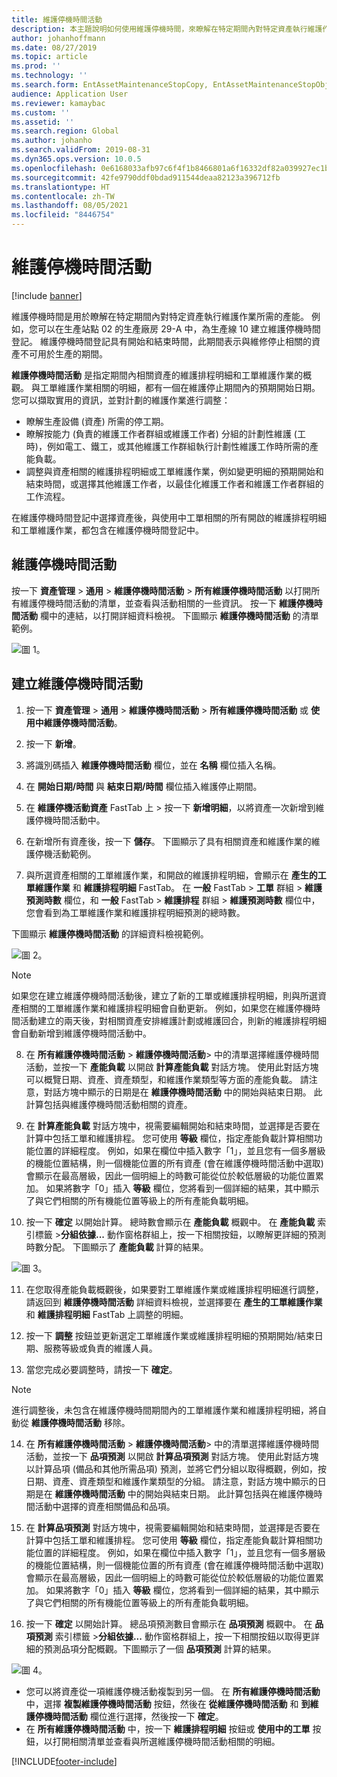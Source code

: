 ```yaml
---
title: 維護停機時間活動
description: 本主題說明如何使用維護停機時間，來瞭解在特定期間內對特定資產執行維護作業所需的產能。
author: johanhoffmann
ms.date: 08/27/2019
ms.topic: article
ms.prod: ''
ms.technology: ''
ms.search.form: EntAssetMaintenanceStopCopy, EntAssetMaintenanceStopObject, EntAssetObjectProductionStop, EntAssetProductionStopType, EntAssetMaintenanceStop
audience: Application User
ms.reviewer: kamaybac
ms.custom: ''
ms.assetid: ''
ms.search.region: Global
ms.author: johanho
ms.search.validFrom: 2019-08-31
ms.dyn365.ops.version: 10.0.5
ms.openlocfilehash: 0e6168033afb97c6f4f1b8466801a6f16332df82a039927ec1b45e03aa3694b8
ms.sourcegitcommit: 42fe9790ddf0bdad911544deaa82123a396712fb
ms.translationtype: HT
ms.contentlocale: zh-TW
ms.lasthandoff: 08/05/2021
ms.locfileid: "8446754"
---
```

# <a name="maintenance-downtime-activities"></a>維護停機時間活動

[!include [banner](../../includes/banner.md)]

維護停機時間是用於瞭解在特定期間內對特定資產執行維護作業所需的產能。 例如，您可以在生產站點 02 的生產廠房 29-A 中，為生產線 10 建立維護停機時間登記。 維護停機時間登記具有開始和結束時間，此期間表示與維修停止相關的資產不可用於生產的期間。

**維護停機時間活動** 是指定期間內相關資產的維護排程明細和工單維護作業的概觀。 與工單維護作業相關的明細，都有一個在維護停止期間內的預期開始日期。 您可以擷取實用的資訊，並對計劃的維護作業進行調整：

- 瞭解生產設備 (資產) 所需的停工期。  
- 瞭解按能力 (負責的維護工作者群組或維護工作者) 分組的計劃性維護 (工時)，例如電工、鐵工，或其他維護工作群組執行計劃性維護工作時所需的產能負載。  
- 調整與資產相關的維護排程明細或工單維護作業，例如變更明細的預期開始和結束時間，或選擇其他維護工作者，以最佳化維護工作者和維護工作者群組的工作流程。

在維護停機時間登記中選擇資產後，與使用中工單相關的所有開啟的維護排程明細和工單維護作業，都包含在維護停機時間登記中。

## <a name="maintenance-downtime-activities"></a>維護停機時間活動

按一下 **資產管理** > **通用** > **維護停機時間活動** > **所有維護停機時間活動** 以打開所有維護停機時間活動的清單，並查看與活動相關的一些資訊。 按一下 **維護停機時間活動** 欄中的連結，以打開詳細資料檢視。 下圖顯示 **維護停機時間活動** 的清單範例。

![圖 1。](media/19-preventive-maintenance.png)


## <a name="create-a-maintenance-downtime-activity"></a>建立維護停機時間活動

1. 按一下 **資產管理** > **通用** > **維護停機時間活動** > **所有維護停機時間活動** 或 **使用中維護停機時間活動**。

2. 按一下 **新增**。

3. 將識別碼插入 **維護停機時間活動** 欄位，並在 **名稱** 欄位插入名稱。

4. 在 **開始日期/時間** 與 **結束日期/時間** 欄位插入維護停止期間。

5. 在 **維護停機活動資產** FastTab 上 > 按一下 **新增明細**，以將資產一次新增到維護停機時間活動中。

6. 在新增所有資產後，按一下 **儲存**。 下圖顯示了具有相關資產和維護作業的維護停機活動範例。

7. 與所選資產相關的工單維護作業，和開啟的維護排程明細，會顯示在 **產生的工單維護作業** 和 **維護排程明細** FastTab。 在 **一般** FastTab > **工單** 群組 > **維護預測時數** 欄位，和 **一般** FastTab > **維護排程** 群組 > **維護預測時數** 欄位中，您會看到為工單維護作業和維護排程明細預測的總時數。

下圖顯示 **維護停機時間活動** 的詳細資料檢視範例。

![圖 2。](media/20-preventive-maintenance.png)

>[!NOTE]
>如果您在建立維護停機時間活動後，建立了新的工單或維護排程明細，則與所選資產相關的工單維護作業和維護排程明細會自動更新。 例如，如果您在維護停機時間活動建立的兩天後，對相關資產安排維護計劃或維護回合，則新的維護排程明細會自動新增到維護停機時間活動中。

8. 在 **所有維護停機時間活動** > **維護停機時間活動**> 中的清單選擇維護停機時間活動，並按一下 **產能負載** 以開啟 **計算產能負載** 對話方塊。 使用此對話方塊可以概覽日期、資產、資產類型，和維護作業類型等方面的產能負載。 請注意，對話方塊中顯示的日期是在 **維護停機時間活動** 中的開始與結束日期。 此計算包括與維護停機時間活動相關的資產。

9. 在 **計算產能負載** 對話方塊中，視需要編輯開始和結束時間，並選擇是否要在計算中包括工單和維護排程。 您可使用 **等級** 欄位，指定產能負載計算相關功能位置的詳細程度。 例如，如果在欄位中插入數字「1」，並且您有一個多層級的機能位置結構，則一個機能位置的所有資產 (會在維護停機時間活動中選取) 會顯示在最高層級，因此一個明細上的時數可能從位於較低層級的功能位置累加。 如果將數字「0」插入 **等級** 欄位，您將看到一個詳細的結果，其中顯示了與它們相關的所有機能位置等級上的所有產能負載明細。

10. 按一下 **確定** 以開始計算。 總時數會顯示在 **產能負載** 概觀中。 在 **產能負載** 索引標籤 >**分組依據...** 動作窗格群組上，按一下相關按鈕，以瞭解更詳細的預測時數分配。 下圖顯示了 **產能負載** 計算的結果。

![圖 3。](media/21-preventive-maintenance.png)

11. 在您取得產能負載概觀後，如果要對工單維護作業或維護排程明細進行調整，請返回到 **維護停機時間活動** 詳細資料檢視，並選擇要在 **產生的工單維護作業** 和 **維護排程明細** FastTab 上調整的明細。

12. 按一下 **調整** 按鈕並更新選定工單維護作業或維護排程明細的預期開始/結束日期、服務等級或負責的維護人員。

13. 當您完成必要調整時，請按一下 **確定**。 

>[!NOTE]
>進行調整後，未包含在維護停機時間期間內的工單維護作業和維護排程明細，將自動從 **維護停機時間活動** 移除。

14. 在 **所有維護停機時間活動** > **維護停機時間活動**> 中的清單選擇維護停機時間活動，並按一下 **品項預測** 以開啟 **計算品項預測** 對話方塊。 使用此對話方塊以計算品項 (備品和其他所需品項) 預測，並將它們分組以取得概觀，例如，按日期、資產、資產類型和維護作業類型的分組。 請注意，對話方塊中顯示的日期是在 **維護停機時間活動** 中的開始與結束日期。 此計算包括與在維護停機時間活動中選擇的資產相關備品和品項。

15. 在 **計算品項預測** 對話方塊中，視需要編輯開始和結束時間，並選擇是否要在計算中包括工單和維護排程。 您可使用 **等級** 欄位，指定產能負載計算相關功能位置的詳細程度。 例如，如果在欄位中插入數字「1」，並且您有一個多層級的機能位置結構，則一個機能位置的所有資產 (會在維護停機時間活動中選取) 會顯示在最高層級，因此一個明細上的時數可能從位於較低層級的功能位置累加。 如果將數字「0」插入 **等級** 欄位，您將看到一個詳細的結果，其中顯示了與它們相關的所有機能位置等級上的所有產能負載明細。

16. 按一下 **確定** 以開始計算。 總品項預測數目會顯示在 **品項預測** 概觀中。 在 **品項預測** 索引標籤 >**分組依據...** 動作窗格群組上，按一下相關按鈕以取得更詳細的預測品項分配概觀。下圖顯示了一個 **品項預測** 計算的結果。

![圖 4。](media/22-preventive-maintenance.png)

- 您可以將資產從一項維護停機活動複製到另一個。 在 **所有維護停機時間活動** 中，選擇 **複製維護停機時間活動** 按鈕，然後在 **從維護停機時間活動** 和 **到維護停機時間活動** 欄位進行選擇，然後按一下 **確定**。
- 在 **所有維護停機時間活動** 中，按一下 **維護排程明細** 按鈕或 **使用中的工單** 按鈕，以打開相關清單並查看與所選維護停機時間活動相關的明細。



[!INCLUDE[footer-include](../../../includes/footer-banner.md)]